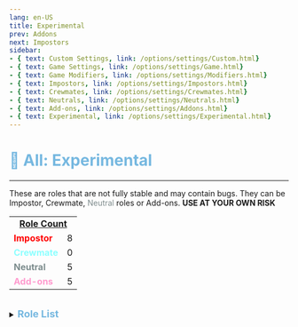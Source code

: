```yaml
---
lang: en-US
title: Experimental
prev: Addons
next: Impostors
sidebar: 
- { text: Custom Settings, link: /options/settings/Custom.html}
- { text: Game Settings, link: /options/settings/Game.html}
- { text: Game Modifiers, link: /options/settings/Modifiers.html}
- { text: Impostors, link: /options/settings/Impostors.html}
- { text: Crewmates, link: /options/settings/Crewmates.html} 
- { text: Neutrals, link: /options/settings/Neutrals.html}
- { text: Add-ons, link: /options/settings/Addons.html}
- { text: Experimental, link: /options/settings/Experimental.html}
---
```


# <font color=#76b8e0>🔴 <b>All: Experimental</b></font> <Badge text="Total: 19" type="tip" vertical="middle"/>
---
These are roles that are not fully stable and may contain bugs. They can be Impostor, Crewmate, <font color=#7f8c8d>Neutral</font> roles or Add-ons. <b>USE AT YOUR OWN RISK</b>

<table>
<tr>
<td colspan="2" align="center"><b><u>Role Count</u></b></td>
</tr>
<tr>
<td><font color=red><b>Impostor</b></font></td>
<td align="center">8</td>
</tr>
<tr>
<td><font color=#8cffff><b>Crewmate</b></font> </td>
<td align="center">0</td>
</tr>
<tr>
<td><font color=#7c8c8d><b>Neutral</b></font></td>
<td align="center">5</td>
</tr>
<tr>
<td><font color=#ff9ace><b>Add-ons</b></font></td>
<td align="center">5</td>
</tr>
</table>
<br>

<details>
<summary><font color=#76b8e0 size='4em'><b>Role List</b><br></font></summary> 
<br>

<details>
<summary><font color=#76b8e0>A</font></summary>
<br>

N/A
</details>
<br>
<details>
<summary><font color=#76b8e0>B</font></summary>
<br>

<font color=red><b>Impostor</b></font>: [Butcher](/options/experimental/impostor/Butcher)
</details>
<br>
<details>
<summary><font color=#76b8e0>C</font></summary>
<br>

<font color=red><b>Impostor</b></font>: [Capitalist](/options/experimental/impostor/Capitalist)
</details>
<br>
<details>
<summary><font color=#76b8e0>D</font></summary>
<br>

<font color=red><b>Impostor</b></font>: [Disperser](/options/experimental/impostor/Disperser)
</details>
<br>
<details>
<summary><font color=#76b8e0>E</font></summary>

<font color=red><b>Impostor</b></font>: [Eraser](/options/experimental/impostor/Eraser)
</details>
<br>
<details>
<summary><font color=#76b8e0>F</font></summary>

N/A
</details>
<br>
<details>
<summary><font color=#76b8e0>G</font></summary>
<br>

<font color=#7f8c8d><b>Neutral</b></font>: [God](/options/experimental/neutral/God)
</details>
<br>
<details>
<summary><font color=#76b8e0>H</font></summary>
<br>

N/A
</details>
<br>
<details>
<summary><font color=#76b8e0>I</font></summary>
<br>

N/A
</details>
<br>
<details>
<summary><font color=#76b8e0>J</font></summary>

N/A
</details>
<br>
<details>
<summary><font color=#76b8e0>K</font></summary>

<font color=red><b>Impostor</b></font>: [Killing Machine](/options/experimental/impostor/KillingMachine)
</details>
<br>
<details>
<summary><font color=#76b8e0>L</font></summary>
<br>

<font color=red><b>Impostor</b></font>: [Lightning](/options/experimental/impostor/Lightning)
</details>
<br>
<details>
<summary><font color=#76b8e0>M</font></summary>
<br>

N/A
</details>
<br>
<details>
<summary><font color=#76b8e0>N</font></summary>
<br>

N/A
</details>
<br>
<details>
<summary><font color=#76b8e0>O</font></summary>

N/A
</details>
<br>
<details>
<summary><font color=#76b8e0>P</font></summary>

<font color=#7c8c8d><b>Neutral</b></font>: [Provocateur](/options/experimental/neutral/Provocateur)
</details>
<br>
<details>
<summary><font color=#76b8e0>Q</font></summary>
<br>

N/A
</details>
<br>
<details>
<summary><font color=#76b8e0>R</font></summary>
<br>

<font color=#7c8c8d><b>Neutral</b></font>: [Revolutionist](/options/experimental/neutral/Revolutionist)
</details>
<br>
<details>
<summary><font color=#76b8e0>S</font></summary>
<br>

<font color=#7c8c8d><b>Neutral</b></font>: [Spiritcaller](/options/experimental/neutral/Spiritcaller)
</details>
<br>
<details>
<summary><font color=#76b8e0>T</font></summary>

<font color=red><b>Impostor</b></font>: [Trapster](/options/experimental/impostor/Trapster)
</details>
<br>
<details>
<summary><font color=#76b8e0>U</font></summary>
<br>

N/A
</details>
<br>
<details>
<summary><font color=#76b8e0>V</font></summary>

<font color=#7c8c8d><b>Neutral</b></font>: [Vector](/options/experimental/neutral/Vector)
</details>
<br>
<details>
<summary><font color=#76b8e0>W</font></summary>

N/A
</details>
<br>
<details>
<summary><font color=#76b8e0>X</font></summary>
N/A
</details>
<br>
<details>
<summary><font color=#76b8e0>Y</font></summary>
N/A
</details>
<br>
<details>
<summary><font color=#76b8e0>Z</font></summary>

<font color=red><b>Impostor</b></font>: [Zombie](/options/experimental/impostor/Zombie)
</details>
<br>
</details>